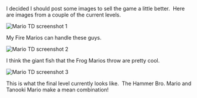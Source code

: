 I decided I should post some images to sell the game a little better.  Here are images from a couple of the current levels.

![Mario TD screenshot 1](/images/mario-td-screenshots-1.png) 

My Fire Marios can handle these guys.


![Mario TD screenshot 2](/images/mario-td-screenshots-2.png)

I think the giant fish that the Frog Marios throw are pretty cool.


![Mario TD screenshot 3](/images/mario-td-screenshots-3.png)

This is what the final level currently looks like.  The Hammer Bro. Mario and Tanooki Mario make a mean combination!
